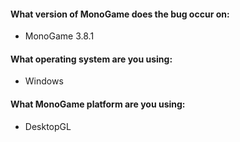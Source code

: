 <!--
# Please make sure that the issue is present in the
# develop branch of MonoGame before reporting
#
# You can download the development build installer from:
# http://www.monogame.net/downloads/
#
# GitHub issues are only for bug reports / feature requests
# if you have a question, ask it on the community site:
# https://community.monogame.net
-->

<!-- Write your issue below -->





<!-- System stats -->

#### What version of MonoGame does the bug occur on:
- MonoGame 3.8.1

#### What operating system are you using:
- Windows

#### What MonoGame platform are you using:
<!-- e.g. DesktopGL, WindowsDX, WindowsUWP, Android -->
- DesktopGL
